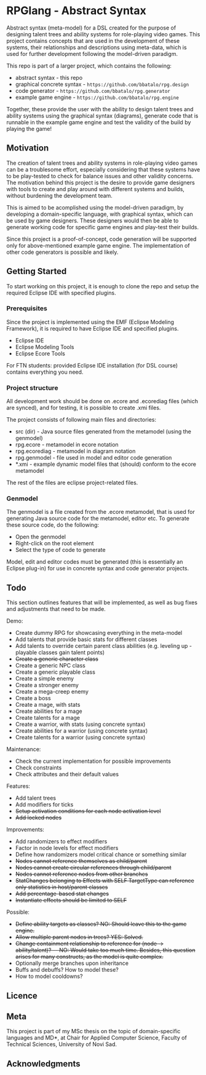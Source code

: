# RPGlang - Abstract Syntax

Abstract syntax (meta-model) for a DSL created for the purpose of designing talent trees and ability systems for role-playing video games. This project contains concepts that are used in the development of these systems, their relationships and descriptions using meta-data, which is used for further development following the model-driven paradigm.

This repo is part of a larger project, which contains the following:

* abstract syntax - this repo
* graphical concrete syntax - `https://github.com/bbatalo/rpg.design`
* code generator - `https://github.com/bbatalo/rpg.generator`
* example game engine - `https://github.com/bbatalo/rpg.engine`

Together, these provide the user with the ability to design talent trees and ability systems using the graphical syntax (diagrams), generate code that is runnable in the example game engine and test the validity of the build by playing the game!

## Motivation

The creation of talent trees and ability systems in role-playing video games can be a troublesome effort, especially considering that these systems have to be play-tested to check for balance issues and other validity concerns. The motivation behind this project is the desire to provide game designers with tools to create and play around with different systems and builds, without burdening the development team.

This is aimed to be acomplished using the model-driven paradigm, by developing a domain-specific language, with graphical syntax, which can be used by game designers. These designers would then be able to generate working code for specific game engines and play-test their builds.

Since this project is a proof-of-concept, code generation will be supported only for above-mentioned example game engine. The implementation of other code generators is possible and likely.

## Getting Started

To start working on this project, it is enough to clone the repo and setup the required Eclipse IDE with specified plugins.

### Prerequisites

Since the project is implemented using the EMF (Eclipse Modeling Framework), it is required to have Eclipse IDE and specified plugins.

* Eclipse IDE
* Eclipse Modeling Tools
* Eclipse Ecore Tools

For FTN students: provided Eclipse IDE installation (for DSL course) contains everything you need.

### Project structure

All development work should be done on .ecore and .ecorediag files (which are synced), and for testing, it is possible to create .xmi files.

The project consists of following main files and directories:

* src (dir) - Java source files generated from the metamodel (using the genmodel)
* rpg.ecore - metamodel in ecore notation
* rpg.ecorediag - metamodel in diagram notation
* rpg.genmodel - file used in model and editor code generation
* *.xmi - example dynamic model files that (should) conform to the ecore metamodel

The rest of the files are eclipse project-related files.

### Genmodel

The genmodel is a file created from the .ecore metamodel, that is used for generating Java source code for the metamodel, editor etc. To generate these source code, do the following:

* Open the genmodel
* Right-click on the root element
* Select the type of code to generate

Model, edit and editor codes must be generated (this is essentially an Eclipse plug-in) for use in concrete syntax and code generator projects.

## Todo

This section outlines features that will be implemented, as well as bug fixes and adjustments that need to be made.

Demo:

* Create dummy RPG for showcasing everything in the meta-model
* Add talents that provide basic stats for different classes
* Add talents to override certain parent class abilities (e.g. leveling up - playable classes gain talent points)
* ~~Create a generic character class~~
* Create a generic NPC class
* Create a generic playable class
* Create a simple enemy
* Create a stronger enemy
* Create a mega-creep enemy
* Create a boss
* Create a mage, with stats
* Create abilities for a mage
* Create talents for a mage
* Create a warrior, with stats (using concrete syntax)
* Create abilities for a warrior (using concrete syntax)
* Create talents for a warrior (using concrete syntax)

Maintenance:

* Check the current implementation for possible improvements
* Check constraints
* Check attributes and their default values

Features:

* Add talent trees
* Add modifiers for ticks
* ~~Setup activation conditions for each node activation level~~
* ~~Add locked nodes~~

Improvements:

* Add randomizers to effect modifiers
* Factor in node levels for effect modifiers
* Define how randomizers model critical chance or something similar
* ~~Nodes cannot reference themselves as child/parent~~
* ~~Nodes cannot create circular references through child/parent~~
* ~~Nodes cannot reference nodes from other branches~~
* ~~StatChanges belonging to Effects with SELF TargetType can reference only statistics in host/parent classes~~
* ~~Add percentage-based stat changes~~
* ~~Instantiate effects should be limited to SELF~~

Possible:

* ~~Define ability targets as classes? NO: Should leave this to the game engine.~~
* ~~Allow multiple parent nodes in trees? YES: Solved.~~
* ~~Change containment relationship to reference for (node -> ability/talent)? -- NO: Would take too much time. Besides, this question arises for many constructs, as the model is quite complex.~~
* Optionally merge branches upon inheritance
* Buffs and debuffs? How to model these?
* How to model cooldowns?

## Licence

## Meta

This project is part of my MSc thesis on the topic of domain-specific languages and MD*,
at Chair for Applied Computer Science, Faculty of Technical Sciences, University of Novi Sad.

## Acknowledgments
